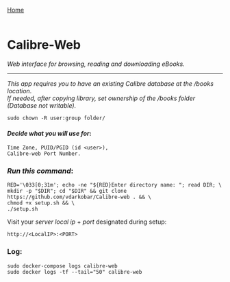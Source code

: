 <p align="left">
  <a href="https://github.com/vdarkobar/npm">Home</a>
  <br><br>
</p> 
  
# Calibre-Web
*Web interface for browsing, reading and downloading eBooks.*
  
---
  
*This app requires you to have an existing Calibre database at the /books location*.  
*If needed, after copying library, set ownership of the /books folder (Database not writable).*
```
sudo chown -R user:group folder/
```
  
#### *Decide what you will use for*:
```
Time Zone, PUID/PGID (id <user>),
Calibre-web Port Number.
```
  
### *Run this command*:
```
RED='\033[0;31m'; echo -ne "${RED}Enter directory name: "; read DIR; \
mkdir -p "$DIR"; cd "$DIR" && git clone https://github.com/vdarkobar/Calibre-web . && \
chmod +x setup.sh && \
./setup.sh
```
  
Visit your *server local ip* + *port* designated during setup:
```
http://<LocalIP>:<PORT>
```
  
### Log:
```
sudo docker-compose logs calibre-web
sudo docker logs -tf --tail="50" calibre-web
```
